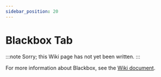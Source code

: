 ```yaml
---
sidebar_position: 20
---
```


# Blackbox Tab

:::note
Sorry; this Wiki page has not yet been written.
:::

For more information about Blackbox, see the [Wiki document](docs/wiki/guides/current/Failsafe.md).

